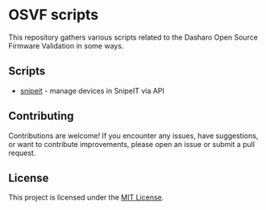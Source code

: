 # OSVF scripts

This repository gathers various scripts related to the Dasharo Open Source
Firmware Validation in some ways.

## Scripts

* [snipeit](snipeit/README.md) - manage devices in SnipeIT via API

## Contributing

Contributions are welcome! If you encounter any issues, have suggestions, or
want to contribute improvements, please open an issue or submit a pull request.

## License

This project is licensed under the [MIT License](../LICENSE).
